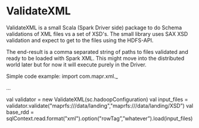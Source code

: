 # ValidateXML

ValidateXML is a small Scala (Spark Driver side) package to do Schema validations of XML files vs a set of XSD's. The small library uses
SAX XSD validation and expect to get to the files using the HDFS-API.

The end-result is a comma separated string of paths to files validated and ready to be loaded with Spark XML.
This might move into the distributed world later but for now it will execute purely in the Driver.

Simple code example:
import com.mapr.xml._

...

val validator = new ValidateXML(sc.hadoopConfiguration)
val input_files = validator.validate("maprfs:///data/landing","maprfs:///data/landing/XSD”)
val base_rdd = sqlContext.read.format("xml").option("rowTag”,”whatever”).load(input_files)


